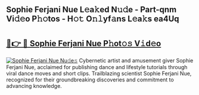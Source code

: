 ## Sophie Ferjani Nue L𝚎a𝚔ed N𝚞𝚍e - Part-qnm Vi𝚍𝚎o P𝚑𝚘tos - H𝚘𝚝 O𝚗𝚕yf𝚊ns L𝚎a𝚔s ea4Uq

# <h2><a href="http://kf3125.oniu.top/?m=Sophie+Ferjani+Nue">🔗👉 🔴 Sophie Ferjani Nue P𝚑ot𝚘𝚜 V𝚒d𝚎o</a></h2>

[![Sophie Ferjani Nue Nu𝚍e𝚜](https://i.imgur.com/0qMVB7G.gif)](http://kf3125.oniu.top/?m=Sophie+Ferjani+Nue)
Cybernetic artist and amusement giver Sophie Ferjani Nue, acclaimed for publishing dance and lifestyle tutorials through viral dance moves and short clips. Trailblazing scientist Sophie Ferjani Nue, recognized for their groundbreaking discoveries and commitment to advancing knowledge.  
